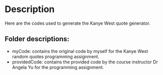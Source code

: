# Description

Here are the codes used to generate the Kanye West quote generator. 

## Folder descriptions:

- myCode: contains the original code by myself for the Kanye West random quotes programming assignment.
- providedCode: contains the provided code by the course instructor Dr Angela Yu for the programming assignment.
